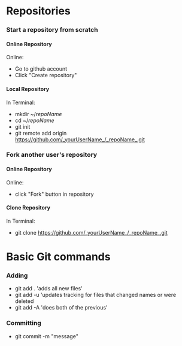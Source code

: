 Repositories
============

### Start a repository from scratch

#### Online Repository
Online:
* Go to github account
* Click "Create repository"


#### Local Repository
In Terminal:
* mkdir ~/_repoName_
* cd ~/_repoName_
* git init
* git remote add origin https://github.com/_yourUserName_/_repoName_.git


### Fork another user's repository

#### Online Repository
Online:
* click "Fork" button in repository

#### Clone Repository
In Terminal:
* git clone https://github.com/_yourUserName_/_repoName_.git


Basic Git commands
==================
### Adding
* git add . 'adds all new files'
* git add -u 'updates tracking for files that changed names or were deleted
* git add -A 'does both of the previous'

### Committing
* git commit -m "message"
